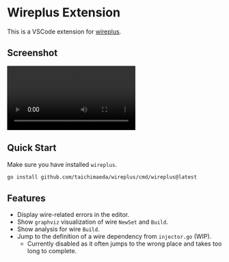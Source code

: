 # Wireplus Extension

This is a VSCode extension for [wireplus](https://github.com/taichimaeda/wireplus).

## Screenshot

![Screenshot](https://user-images.githubusercontent.com/28210288/285507006-47874149-4d37-499d-b3ea-4f49efac2709.mov)

## Quick Start

Make sure you have installed `wireplus`.

```bash
go install github.com/taichimaeda/wireplus/cmd/wireplus@latest
```

## Features

- Display wire-related errors in the editor.
- Show `graphviz` visualization of wire `NewSet` and `Build`.
- Show analysis for wire `Build`.
- Jump to the definition of a wire dependency from `injector.go` (WIP).
  - Currently disabled as it often jumps to the wrong place and takes too long to complete.
